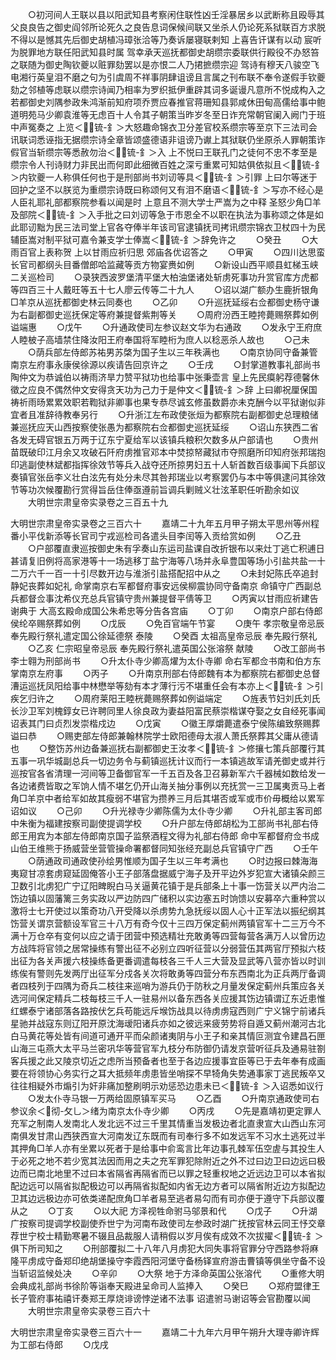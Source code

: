 <!-- { "loadSidebar": true } -->
　　○初河间人王联以县以阳武知县考察闲住联性凶壬淫暴居乡以武断称且殴辱其父良良告之御史阎邻所论死久之良告息词保候间联又坐杀人仍论死系狱联百方求脱不得以是憾其先后御史胡植冯璋张洽等乃奏诉屡寝联剌知  上喜告讦谋有以动  宸听为脱罪地方联任阳武知县时属  驾幸承天巡抚都御史胡缵宗委联供行殿役不办怒笞之联随为御史陶钦夔以赃罪劾罢以是亦恨二人乃捃摭缵宗迎  驾诗有穆天八骏空飞电湘行英皇泪不磨之句为引虞周不祥事阴肆诅谤且言属之刊布联不奉令遂假手钦夔劾之邻植等虑联以缵宗诗闻乃相率为罗织抵伊重辟其词多诞谩凡意所不悦成构入之若都御史刘隅参政朱鸿渐前知府项乔贾应春推官蒋珊知县郭咸休田甸高儒给事中鲍道明苑马少卿袁淮等无虑百十人令其子朝策当昨岁冬至日诈充常朝官阑入阙门于班中声冤奏之  上览＜锍-釒＞大怒趣命锦衣卫分差官校系缵宗等至京下三法司会讯联词悉诬指无据缵宗诗全章皆颂盛德语非诅谤乃谳上其狱联仍坐原杀人罪朝策诈假官当斩缵宗等悉赦勿治＜锍-釒＞入  上不悦曰王联孔门之徒何不忠不孝至是缵宗令人刊诗财力非民出而何即此细微百姓之深亏重累可知姑俱依拟且＜锍-釒＞内钦夔一人称俱任何也于是刑部尚书刘讱等具＜锍-釒＞引罪  上曰尔等迷于回护之坚不以朕览为重缵宗诗既曰称颂何又有泪不磨语＜锍-釒＞写亦不经心是人臣礼耶礼部都察院参看以闻是时  上意且不测大学士严嵩为之中释  圣怒少角□羊及部院＜锍-釒＞入手批之曰刘讱等急于市恩全不以职在执法为事称颂之体是如此耶讱黜为民三法司堂上官各夺俸半年该司官逮镇抚司拷讯缵宗锦衣卫杖四十为民辅臣嵩对制平狱可嘉令兼支学士俸嵩＜锍-釒＞辞免许之
　　○癸丑
　　○大雨百官上表称贺  上以甘雨应祈归思  郊庙各优诏答之
　　○甲寅
　　○四川达思蛮长官司都纲头目番僧郎哈监藏等贡方物宴赉如例
　　○新设山西平顺县虹梯玉峡二关巡检司
　　○录狭西波罗堡清平堡大柏油堡诸处斩虏死事功升赏官库方虎都等四百三十人戴旺等五十七人廖云传等二十九人
　　○诏以湖广额办生鹿折银角□羊京从巡抚都御史林云同奏也
　　○乙卯
　　○升巡抚延绥右佥都御史杨守谦为右副都御史巡抚保定等府兼提督紫荆等关
　　○周府汾西王睦挎薨赐祭葬如例谥端惠
　　○戊午
　　○升通政使司左参议赵文华为右通政
　　○发永宁王府庶人睦柀子高墙禁住降汝阳王府奉国将军睦桁为庶人以稔恶杀人故也
　　○己未
　　○荫兵部左侍郎苏祐男苏棨为国子生以三年秩满也
　　○南京协同守备兼管南京左府事永康侯徐源以疾请告回京许之
　　○壬戌
　　○封掌道教事礼部尚书陶仲文为恭诚伯以祷雨济旱力赞平狱功也给事中张秉壶言  皇上先民瘼躬荐德馨休徵之应良不偶然仲文安得贪天功为己力于是仲文＜锍-釒＞辞  上曰卿祝厘保国祷祈雨旸累累效职若鞫狱非卿事也果专恭尽诚玄修虽数爵亦未克酬今以平狱谢似非宜者且准辞待教奉另行
　　○升浙江左布政使张烜为都察院右副都御史总理粮储兼巡抚应天山西按察使张愚为都察院右佥都御史巡抚延绥
　　○诏山东狭西二省各发无碍官银五万两于辽东宁夏给军以该镇兵粮积欠数多从户部请也
　　○贵州苗既破印江月余又攻破石阡府虏推官邓本中焚掠帑藏狱市夺照磨所印知府张邦瑞抱印逃副使林斌都指挥徐效节等兵入战夺还所掠男妇五十人斩首数百级事闻下兵部议奏镇官张岳李义壮白泫先有处分未尽其咎邦瑞业以考察罢仍与本中等俱逮问其徐效节等功次候覆勘行赏得旨岳住俸亟遵前旨调兵剿贼义壮泫革职任听勘余如议
　　大明世宗肃皇帝实录卷之三百五十九


大明世宗肃皇帝实录卷之三百六十
　　嘉靖二十九年五月甲子朔太平思州等州程番小平伐新添等长官司宁戎巡检司各遣头目李闰等入贡给赏如例
　　○乙丑
　　○户部覆直隶巡按御史朱有孚奏山东运司盐课自改折银布以来灶丁逃亡积逋日甚请复旧例将高家港等十一场逃移丁盐宁海等八场并永阜豊国等场小引盐共盐一十二万六千一百一十引尽数开边与淮浙引盐搭配招中从之
　　○未封妃陈氏卒追封静妃丧葬如妃礼  命掌南京右军都督府事安远侯柳震协同守备南京  命镇守广西副总兵都督佥事沈希仪充总兵官镇守贵州兼提督平倩等卫
　　○丙寅以甘雨应祈建告谢典于  大高玄殿命成国公朱希忠等分告各宫庙
　　○丁卯
　　○南京户部右侍郎侯纶卒赐祭葬如例
　　○戊辰
　　○免百官端午节宴
　　○庚午  孝宗敬皇帝忌辰  奉先殿行祭礼遣定国公徐延德祭  泰陵
　　○癸酉  太祖高皇帝忌辰  奉先殿行祭礼
　　○乙亥  仁宗昭皇帝忌辰  奉先殿行祭礼遣英国公张溶祭  献陵
　　○改工部尚书李士翱为刑部尚书
　　○升太仆寺少卿高燿为太仆寺卿  命右军都佥书南和伯方东掌南京左府事
　　○丙子
　　○升南京刑部右侍郎魏有本为都察院右都御史总督漕运巡抚凤阳给事中林懋举等劾有本才薄行污不堪重任会有本亦上＜锍-釒＞引疾乞归许之
　　○周府莱阳王睦桄薨赐祭葬如例谥端定
　　○旌表节妇刘氏刘氏长沙卫军刘槐錞女已许聘同里人徐良政为妻益阳富民蔡崇楷谋夺娶之女自经死事闻诏表其门曰贞烈发崇楷戍边
　　○戊寅
　　○徽王厚爝薨遣泰宁侯陈编致祭赐葬谥曰恭
　　○赐吏部左侍郎兼翰林院学士欧阳德母太淑人萧氏祭葬其父庸从德请也
　　○整饬苏州边备兼巡抚右副都御史王汝孝＜锍-釒＞修攘七策兵部覆行其五事一巩华城副总兵一切边务令与蓟镇巡抚计议而行一本镇逃故军请羌御史或并行巡按官各省清理一河间等卫备御官军一千五百及各卫召募新军六千器械如数给发一各边诸费皆取之军饷人情不堪乞仍开山海关抽分事例以充抚赏一三卫属夷贡马上者角□羊京中者给军如故其瘦弱不堪官为攒养三月后其堪否或军或市价毋概给以累军诏如议
　　○己卯
　　○升光禄寺少卿陈儒为太仆寺少卿
　　○升礼部主客司郎中朱衡为福建按察司副使提调学校
　　○升户部左侍郎胡松为工部尚书礼部右侍郎王用宾为本部左侍郎南京国子监祭酒程文得为礼部右侍郎  命中军都督府佥书成山伯王维熊于扬威营坐营管操命署都督同知张经充副总兵官镇守广西
　　○壬午
　　○荫通政司通政使孙绘男惟顺为国子生以三年考满也
　　○时边报曰棘海海夷窥甘凉套虏窥延固俺答小王子部落盘据威宁海子及开平边外岁犯宣大诸镇朵颜三卫数引北虏犯广宁辽阳睥睨白马关逼黄花镇于是兵部条上十事一饬营关以严内治二饬边镇以固藩篱三务实政以严边防四广储积以实边塞五时饷馈以安募卒六重种赏以激将士七开使过以策奇功八开受降以杀虏势九急抚绥以固人心十正军法以振纪纲其饬营关谓京营额设军官三十八万有奇今仅十三四万保定蓟州两镇官军十二三万今不满十万仓卒有变何以应之请于团营中预选精壮充敢勇等四营每营各满万人以曾历边方战阵将官领之居常操练有警出征不必别立四听征营以分弱营伍其两官厅预拟六枝出征为各关声援六枝操练备更番调遣每枝各三千人三大营及显武等八营亦皆以时训练俟有警则先发两厅出征军分戍各关次将敢勇等四营分布东西南北为正兵两厅备调者四枝列于四隅为奇兵二枝往来巡哨为游兵仍于防秋之月量发保定蓟州兵策应各关选河间保定精兵二枝每枝三千人一驻易州以备东西各关应援其饬边镇谓辽东近患惟红螺泰宁诸部落各路按伏乞兵苟能远斥堠饬战具以待虏虏寇西则广宁义锦宁前诸兵星驰并战寇东则辽阳开原沈海叆阳诸兵亦如之彼远来疲劳势将自遁又蓟州潮河古北白马黄花等处皆有间道可通开平而朵颜诸夷阴与小王子和亲其情叵测宜令建昌石匣山海三屯燕大太平马兰密巩华等营官军九枝分布防御仍请发京营听征兵及通易驻劄客兵援之此又陵京切近之虑所当预备者也至于各边应援事宜臣等已于去年奉有成画要在将领协心务实行之耳大抵频年虏患皆坐哨探不早犄角失势通事家丁逃民叛卒又往往相疑外市煽引为奸非痛加整刷明示劝惩恐边患未已＜锍-釒＞入诏悉如议行
　　○发太仆寺马银一万两给固原镇军买马
　　○乙酉
　　○升南京通政使司右参议余＜彻-攵乚＞绪为南京太仆寺少卿
　　○丙戌
　　○先是嘉靖初更定罪人充军之制南人发南北人发北远不过三千里其情重当发极边者北直隶宣大山西山东河南俱发甘肃山西狭西宣大河南发辽东既而有司奉行多不如发远军不习水土逃死过半其押角□羊人亦有坐累以死者于是给事中俞鸾言比年边事孔棘军伍空虗与其投生人于必死之地不若少宽其法因而用之夫之充军罪犯除附近之外不过曰边卫曰边远曰极边而已南北地里不过曰本省隔省再隔省而已以罪之轻重权地之近远边卫可以本省拟配边远可以隔省拟配极边可以再隔省拟配如内省无边方者可以隔省附近边方拟配边卫其边远极边亦可依类递配庶角□羊者易至逃者易勾而有司亦便于遵守下兵部议覆从之
　　○丁亥
　　○以大祀  方泽视牲命驸马邬景和代
　　○戊子
　　○升湖广按察司提调学校副使乔世宁为河南布政使司左参政时湖广抚按官林云同王忬交章荐世宁校士精勤寒暑不辍且品裁服人请稍假以岁月俟有成效不次拔擢＜锍-釒＞俱下所司知之
　　○刑部覆拟二十八年八月虏犯大同失事将官罪分守西路参将麻隆平虏成守备郑印绝胡堡操守李霞西阳河堡守备杨铎宣府游击曹镇等俱坐守备不设当斩诏监候处决
　　○辛卯
　　○大祭  地于方泽命英国公张溶代
　　○重修大明会典成礼部尚书徐阶等诣奉天殿进呈命司人监捧入
　　○癸巳
　　○郑府盟律王长子管府事祐禧讦奏郑王厚烧诽谤悖逆诸不法事  诏遣驸马谢诏等会官勘覆以闻
　　大明世宗肃皇帝实录卷三百六十


大明世宗肃皇帝实录卷三百六十一
　　嘉靖二十九年六月甲午朔升大理寺卿许辉为工部右侍郎
　　○戊戌
